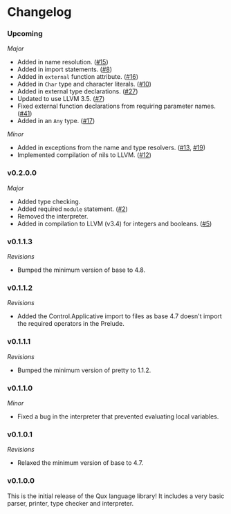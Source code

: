 # Changelog

### Upcoming

*Major*

* Added in name resolution. ([#15](https://github.com/hjwylde/language-qux/issues/15))
* Added in import statements. ([#8](https://github.com/hjwylde/language-qux/issues/8))
* Added in `external` function attribute. ([#16](https://github.com/hjwylde/language-qux/issues/16))
* Added in `Char` type and character literals. ([#10](https://github.com/hjwylde/language-qux/issues/10))
* Added in external type declarations. ([#27](https://github.com/hjwylde/language-qux/issues/27))
* Updated to use LLVM 3.5. ([#7](https://github.com/hjwylde/language-qux/issues/7))
* Fixed external function declarations from requiring parameter names. ([#41](https://github.com/hjwylde/language-qux/issues/41))
* Added in an `Any` type. ([#17](https://github.com/hjwylde/language-qux/issues/17))

*Minor*

* Added in exceptions from the name and type resolvers. ([#13](https://github.com/hjwylde/language-qux/issues/13), [#19](https://github.com/hjwylde/language-qux/issues/19))
* Implemented compilation of nils to LLVM. ([#12](https://github.com/hjwylde/language-qux/issues/12))

### v0.2.0.0

*Major*

* Added type checking.
* Added required `module` statement. ([#2](https://github.com/hjwylde/language-qux/issues/2))
* Removed the interpreter.
* Added in compilation to LLVM (v3.4) for integers and booleans. ([#5](https://github.com/hjwylde/language-qux/issues/5))

### v0.1.1.3

*Revisions*

* Bumped the minimum version of base to 4.8.

### v0.1.1.2

*Revisions*

* Added the Control.Applicative import to files as base 4.7 doesn't import the required operators in
    the Prelude.

### v0.1.1.1

*Revisions*

* Bumped the minimum version of pretty to 1.1.2.

### v0.1.1.0

*Minor*

* Fixed a bug in the interpreter that prevented evaluating local variables.

### v0.1.0.1

*Revisions*

* Relaxed the minimum version of base to 4.7.

### v0.1.0.0

This is the initial release of the Qux language library!
It includes a very basic parser, printer, type checker and interpreter.
